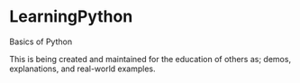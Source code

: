 # LearningPython
Basics of Python


This is being created and maintained for the education of others as; demos, explanations, and real-world examples.
